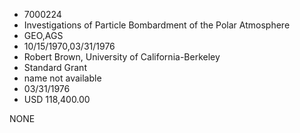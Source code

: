 * 7000224
* Investigations of Particle Bombardment of the Polar         Atmosphere
* GEO,AGS
* 10/15/1970,03/31/1976
* Robert Brown, University of California-Berkeley
* Standard Grant
*   name not available
* 03/31/1976
* USD 118,400.00

NONE